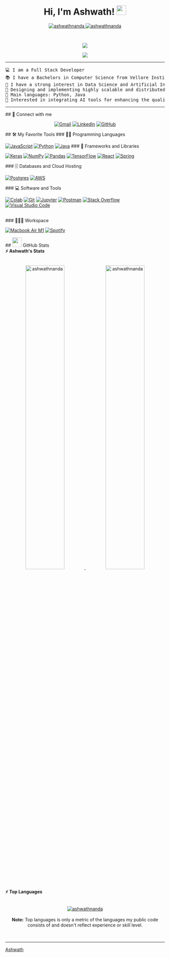<h1 align="center">
Hi, I'm Ashwath!
	<a href="https://github.com/ashwathnanda" target="_self">
		<img src="https://media.giphy.com/media/hvRJCLFzcasrR4ia7z/giphy.gif" width="30">
	</a>
</h1>
<p align="center">
	<a href="https://github.com/ashwathnanda">
		<img src="https://komarev.com/ghpvc/?username=ashwathnanda&label=Profile%20views&color=0e75b6&style=flat" alt="ashwathnanda" />
	</a>
	<a href="https://github.com/ashwathnanda">
		<img src="https://img.shields.io/github/followers/ashwathnanda?label=Followers" alt="ashwathnanda" />
	</a>
</p>
<br/>
<p align="center">
	<a href="https://github.com/ashwathnanda">
		<img src="https://readme-typing-svg.herokuapp.com?lines=Full+Stack+Web+Developer;DS%20|%20AI%20|%20ML%20Enthusiastic;Always%20learning%20new%20things&center=true&width=380&height=45">
	</a>
</p>

<!--
Quotes 
--!>
<p align="center">
<img src="https://quotes-github-readme.vercel.app/api?type=horizontal&theme=dark">
</p>

<hr>

<pre>
💻 I am a Full Stack Developer
📚 I have a Bachelors in Computer Science from Vellore Institute of Technology
📝 I have a strong interest in Data Science and Artificial Intelligence
🔭 Designing and implementing highly scalable and distributed systems to facilitate efficient scaling of operations for organizations.
🌟 Main languages: Python, Java
🚩 Interested in integrating AI tools for enhancing the quality of life.
</pre>
<hr>

## 🤝 Connect with me
<p align="center">
	<a href="mailto:ashwath5897@gmail.com"><img img src="https://img.shields.io/badge/gmail-%23EA4335.svg?style=plastic&logo=gmail&logoColor=white" alt="Gmail"/></a>
	<a href="https://www.linkedin.com/in/ashwath-nandakumar/"><img src="https://img.shields.io/badge/linkedin-%230A66C2.svg?style=plastic&logo=linkedin&logoColor=white" alt="LinkedIn"/></a>
	<a href="https://github.com/ashwathnanda"><img src="https://img.shields.io/badge/github-%23181717.svg?style=plastic&logo=github&logoColor=white" alt="GitHub"/></a>
</p>

## 🛠️ My Favorite Tools

### 👨‍💻 Programming Languages

<p>
    <a href="https://github.com/ashwathnanda"><img alt="JavaScript" src="https://img.shields.io/badge/JavaScript%20-%23F7DF1E.svg?logo=javascript&logoColor=black"></a>
    <a href="https://github.com/ashwathnanda"><img alt="Python" src="https://img.shields.io/badge/Python%20-%2314354C.svg?logo=python&logoColor=white"></a>
    <a href="https://github.com/ashwathnanda"><img alt="Java" src="https://img.shields.io/badge/Java%20-%23F7DF1E.svg?logo=java&logoColor=black"></a>

### 🧰 Frameworks and Libraries

<p>
    <a href="https://github.com/ashwathnanda"><img alt="Keras" src="https://img.shields.io/badge/Keras%20-%23D00000.svg?logo=Keras&logoColor=white"></a>
    <a href="https://github.com/ashwathnanda"><img alt="NumPy" src="https://img.shields.io/badge/Numpy%20-%23013243.svg?logo=numpy&logoColor=white"></a>
    <a href="https://github.com/ashwathnanda"><img alt="Pandas" src="https://img.shields.io/badge/Pandas%20-%23150458.svg?logo=pandas&logoColor=white"></a>
    <a href="https://github.com/ashwathnanda"><img alt="TensorFlow" src="https://img.shields.io/badge/TensorFlow%20-%23FF6F00.svg?logo=TensorFlow&logoColor=white"></a>
    <a href="https://github.com/ashwathnanda"><img alt="React" src="https://img.shields.io/badge/React%20-%23D00000.svg?logo=React&logoColor=white"></a>
    <a href="https://github.com/ashwathnanda"><img alt="Spring" src="https://img.shields.io/badge/Spring%20Boot%20-%2334A853.svg?logo=Springboot&logoColor=white"></a>
</p>

### 🗄️ Databases and Cloud Hosting

<p>
    <a href="https://github.com/ashwathnanda"><img alt="Postgres" src="https://img.shields.io/badge/Postgres-%23327FC7.svg?logo=postgres&logoColor=white"></a>
    <a href="https://github.com/ashwathnanda"><img alt="AWS" src ="https://img.shields.io/badge/AWS-%23FF6F00.svg?logo=aws&logoColor=white"></a>
</p>

### 💻 Software and Tools

<p>
    <a href="https://github.com/ashwathnanda"><img alt="Colab" src="https://img.shields.io/badge/Colab-00b56a.svg?logo=google-colab&logoColor=white"></a>
    <a href="https://github.com/ashwathnanda"><img alt="Git" src="https://img.shields.io/badge/Git%20-%23F05033.svg?logo=git&logoColor=white"></a>
    <a href="https://github.com/ashwathnanda"><img alt="Jupyter" src="https://img.shields.io/badge/Jupyter%20-%23F37626.svg?logo=Jupyter&logoColor=white"></a>
    <a href="https://github.com/ashwathnanda"><img alt="Postman" src="https://img.shields.io/badge/Postman-FF6C37?logo=postman&logoColor=white"></a>
    <a href="https://github.com/ashwathnanda"><img alt="Stack Overflow" src="https://img.shields.io/badge/-Stack%20Overflow-FE7A16?logo=stack-overflow&logoColor=white"></a>
    <a href="https://github.com/ashwathnanda"><img alt="Visual Studio Code" src="https://img.shields.io/badge/Visual%20Studio%20Code-0078d7.svg?logo=visual-studio-code&logoColor=white"></a>
</p>
</br>

### 👨🏽‍💻 Workspace
<p>
    <a href="https://github.com/ashwathnanda"><img alt="Macbook Air M1" src="https://img.shields.io/badge/Apple-MacBook_Air_2020-999999?style=for-the-badge&logo=apple&logoColor=white"></a>
    <a href="https://github.com/ashwathnanda"><img alt="Spotify" src="https://img.shields.io/badge/Spotify-1ED760?&style=for-the-badge&logo=spotify&logoColor=white"></a>
</p>



## <a href="https://github.com/ashwathnanda"><img src="https://www.blumbergdigital.com/wp-content/uploads/2020/10/stats-graphic-statistics-business-512.png" width="30"></a> GitHub Stats

<br/>
<summary><b>⚡ Ashwath's Stats</b></summary>
<br/>
<p align="center">
	<a href="https://github.com/ashwathnanda">
	<img width="49.5%" src="https://github-readme-stats.vercel.app/api?username=ashwathnanda&show_icons=true" alt="ashwathnanda">
	<img width="49.5%" src="https://github-readme-streak-stats.herokuapp.com/?user=ashwathnanda" alt="ashwathnanda">
	</a>
	<br/>
</p>
<br/>
<!--
<summary><b>⚡ Activity graph</b></summary>
<br/>
<p align="center">
	<a href="https://github.com/ashwathnanda">
		<img src="https://activity-graph.herokuapp.com/graph?username=ashwathnanda&bg_color=ffffff&color=000000&line=000000&point=000000&area=true&hide_border=true" alt="ashwathnanda">
	</a>
</p>
<br/>
-->
<summary><b>⚡ Top Languages</b></summary>
<br/>

<p align="center">
	<a href="https://github.com/ashwathnanda">
	<img src="https://github-readme-stats.vercel.app/api/top-langs/?username=ashwathnanda&langs_count=8&layout=compact" alt="ashwathnanda">
	</a>
	<br/>
<br/>
<b>Note:</b> Top languages is only a metric of the languages my public code consists of and doesn't reflect experience or skill level.
</p>
<br/>

------
[Ashwath](https://github.com/ashwathnanda)
